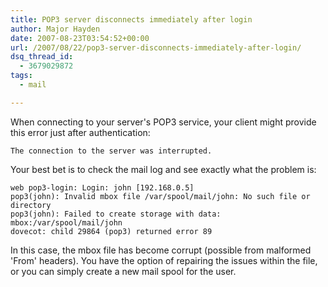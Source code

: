 ```yaml
---
title: POP3 server disconnects immediately after login
author: Major Hayden
date: 2007-08-23T03:54:52+00:00
url: /2007/08/22/pop3-server-disconnects-immediately-after-login/
dsq_thread_id:
  - 3679029872
tags:
  - mail

---
```

When connecting to your server's POP3 service, your client might provide this error just after authentication:

`The connection to the server was interrupted.`

Your best bet is to check the mail log and see exactly what the problem is:

```
web pop3-login: Login: john [192.168.0.5]
pop3(john): Invalid mbox file /var/spool/mail/john: No such file or directory
pop3(john): Failed to create storage with data: mbox:/var/spool/mail/john
dovecot: child 29864 (pop3) returned error 89
```

In this case, the mbox file has become corrupt (possible from malformed 'From' headers). You have the option of repairing the issues within the file, or you can simply create a new mail spool for the user.
